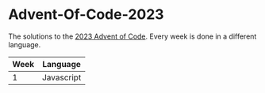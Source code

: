 # Advent-Of-Code-2023

The solutions to the [2023 Advent of Code](https://adventofcode.com/2023). Every week is done in a different language.

| Week        | Language    |
| ----------- | ----------- |
| 1           | Javascript  |
